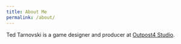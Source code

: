 ```yaml
---
title: About Me
permalink: /about/
---
```


Ted Tarnovski is a game designer and producer at [Outpost4 Studio](http://outpost4.net/).
